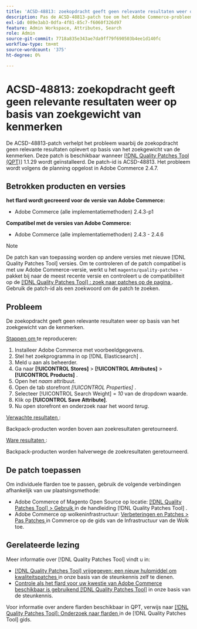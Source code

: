 ```yaml
---
title: 'ACSD-48813: zoekopdracht geeft geen relevante resultaten weer op basis van zoekgewicht van kenmerken'
description: Pas de ACSD-48813-patch toe om het Adobe Commerce-probleem op te lossen, waarbij de zoekopdracht geen relevante resultaten oplevert op basis van het zoekgewicht van de kenmerken.
exl-id: 089e3ab3-0dfa-4f81-85c7-f6060f326d97
feature: Admin Workspace, Attributes, Search
role: Admin
source-git-commit: 7718a835e343ae7da9ff79f690503b4ee1d140fc
workflow-type: tm+mt
source-wordcount: '375'
ht-degree: 0%

---
```


# ACSD-48813: zoekopdracht geeft geen relevante resultaten weer op basis van zoekgewicht van kenmerken

De ACSD-48813-patch verhelpt het probleem waarbij de zoekopdracht geen relevante resultaten oplevert op basis van het zoekgewicht van de kenmerken. Deze patch is beschikbaar wanneer [[!DNL Quality Patches Tool (QPT)]](/help/announcements/adobe-commerce-announcements/magento-quality-patches-released-new-tool-to-self-serve-quality-patches.md) 1.1.29 wordt geïnstalleerd. De patch-id is ACSD-48813. Het probleem wordt volgens de planning opgelost in Adobe Commerce 2.4.7.

## Betrokken producten en versies

**het flard wordt gecreeerd voor de versie van Adobe Commerce:**

* Adobe Commerce (alle implementatiemethoden) 2.4.3-p1

**Compatibel met de versies van Adobe Commerce:**

* Adobe Commerce (alle implementatiemethoden) 2.4.3 - 2.4.6

>[!NOTE]
>
>De patch kan van toepassing worden op andere versies met nieuwe [!DNL Quality Patches Tool] versies. Om te controleren of de patch compatibel is met uw Adobe Commerce-versie, werkt u het `magento/quality-patches` -pakket bij naar de meest recente versie en controleert u de compatibiliteit op de [[!DNL Quality Patches Tool] : zoek naar patches op de pagina ](https://experienceleague.adobe.com/tools/commerce-quality-patches/index.html) . Gebruik de patch-id als een zoekwoord om de patch te zoeken.

## Probleem

De zoekopdracht geeft geen relevante resultaten weer op basis van het zoekgewicht van de kenmerken.

<u> Stappen om </u> te reproduceren:

1. Installeer Adobe Commerce met voorbeeldgegevens.
1. Stel het zoekprogramma in op [!DNL Elasticsearch] .
1. Meld u aan als beheerder.
1. Ga naar **[!UICONTROL Stores]** > **[!UICONTROL Attributes]** > **[!UICONTROL Products]** .
1. Open het *naam* attribuut.
1. Open de tab storefront *[!UICONTROL Properties]* .
1. Selecteer [!UICONTROL Search Weight] = *10* van de dropdown waarde.
1. Klik op **[!UICONTROL Save Attribute]**.
1. Nu open storefront en onderzoek naar het woord *terug*.

<u> Verwachte resultaten </u>:

Backpack-producten worden boven aan zoekresultaten geretourneerd.

<u> Ware resultaten </u>:

Backpack-producten worden halverwege de zoekresultaten geretourneerd.

## De patch toepassen

Om individuele flarden toe te passen, gebruik de volgende verbindingen afhankelijk van uw plaatsingsmethode:

* Adobe Commerce of Magento Open Source op locatie: [[!DNL Quality Patches Tool]  > Gebruik ](https://experienceleague.adobe.com/docs/commerce-operations/tools/quality-patches-tool/usage.html) in de handleiding [!DNL Quality Patches Tool] .
* Adobe Commerce op wolkeninfrastructuur: [ Verbeteringen en Patches > Pas Patches ](https://experienceleague.adobe.com/docs/commerce-cloud-service/user-guide/develop/upgrade/apply-patches.html) in Commerce op de gids van de Infrastructuur van de Wolk toe.

## Gerelateerde lezing

Meer informatie over [!DNL Quality Patches Tool] vindt u in:

* [[!DNL Quality Patches Tool]  vrijgegeven: een nieuw hulpmiddel om kwaliteitspatches ](/help/announcements/adobe-commerce-announcements/magento-quality-patches-released-new-tool-to-self-serve-quality-patches.md) in onze basis van de steunkennis zelf te dienen.
* [ Controle als het flard voor uw kwestie van Adobe Commerce beschikbaar is gebruikend  [!DNL Quality Patches Tool]](/help/support-tools/patches-available-in-qpt-tool/check-patch-for-magento-issue-with-magento-quality-patches.md) in onze basis van de steunkennis.

Voor informatie over andere flarden beschikbaar in QPT, verwijs naar [[!DNL Quality Patches Tool]: Onderzoek naar flarden ](https://experienceleague.adobe.com/tools/commerce-quality-patches/index.html) in de [!DNL Quality Patches Tool] gids.

